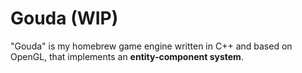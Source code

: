 # Gouda (WIP)
"Gouda" is my homebrew game engine written in C++ and based on OpenGL, that implements an **entity-component system**.
